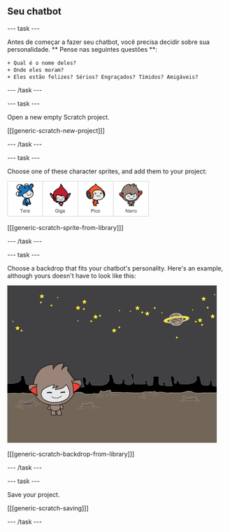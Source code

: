 ## Seu chatbot

\--- task \---

Antes de começar a fazer seu chatbot, você precisa decidir sobre sua personalidade. ** Pense nas seguintes questões **:

    + Qual é o nome deles? 
    + Onde eles moram? 
    + Eles estão felizes? Sérios? Engraçados? Tímidos? Amigáveis?
    

\--- /task \---

\--- task \---

Open a new empty Scratch project.

[[[generic-scratch-new-project]]]

\--- /task \---

\--- task \---

Choose one of these character sprites, and add them to your project:

![Choose a character](images/chatbot-characters.png)

[[[generic-scratch-sprite-from-library]]]

\--- /task \---

\--- task \---

Choose a backdrop that fits your chatbot's personality. Here's an example, although yours doesn't have to look like this:

![Choose a backdrop](images/chatbot-backdrop.png)

[[[generic-scratch-backdrop-from-library]]]

\--- /task \---

\--- task \---

Save your project.

[[[generic-scratch-saving]]]

\--- /task \---